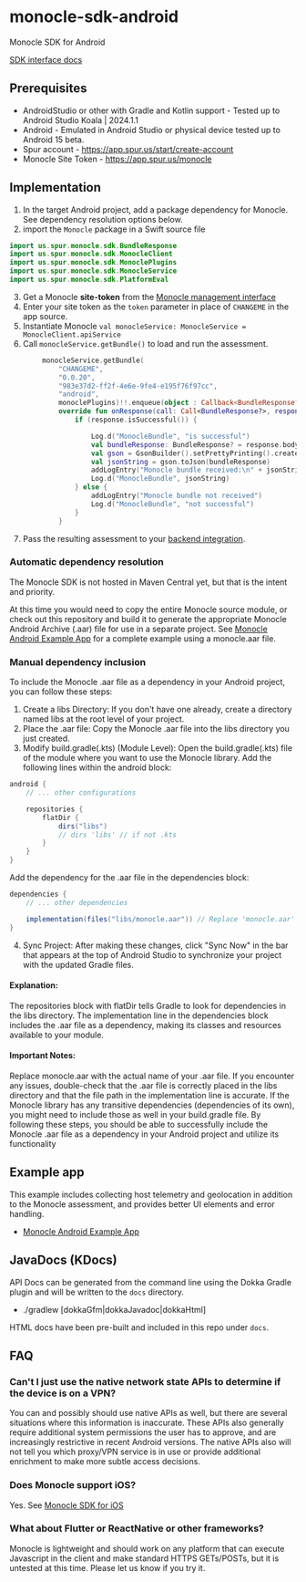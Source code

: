 # monocle-sdk-android
Monocle SDK for Android

[SDK interface docs](https://spurintel.github.io/monocle-sdk-android/)

## Prerequisites
* AndroidStudio or other with Gradle and Kotlin support - Tested up to Android Studio Koala | 2024.1.1
* Android - Emulated in Android Studio or physical device tested up to Android 15 beta.
* Spur account - https://app.spur.us/start/create-account
* Monocle Site Token - https://app.spur.us/monocle

## Implementation
1. In the target Android project, add a package dependency for Monocle.  See dependency resolution options below.
2. import the `Monocle` package in a Swift source file
```kotlin
import us.spur.monocle.sdk.BundleResponse
import us.spur.monocle.sdk.MonocleClient
import us.spur.monocle.sdk.MonoclePlugins
import us.spur.monocle.sdk.MonocleService
import us.spur.monocle.sdk.PlatformEval
```
3. Get a Monocle **site-token** from the [Monocle management interface](https://app.spur.us/monocle)
4. Enter your site token as the `token` parameter in place of `CHANGEME` in the app source.
5. Instantiate Monocle `val monocleService: MonocleService = MonocleClient.apiService`
6. Call `monocleService.getBundle()` to load and run the assessment.
```kotlin
        monocleService.getBundle(
            "CHANGEME",
            "0.0.20",
            "983e37d2-ff2f-4e6e-9fe4-e195f76f97cc",
            "android",
            monoclePlugins)!!.enqueue(object : Callback<BundleResponse?> {
            override fun onResponse(call: Call<BundleResponse?>, response: Response<BundleResponse?>) {
                if (response.isSuccessful()) {

                    Log.d("MonocleBundle", "is successful")
                    val bundleResponse: BundleResponse? = response.body()
                    val gson = GsonBuilder().setPrettyPrinting().create()
                    val jsonString = gson.toJson(bundleResponse)
                    addLogEntry("Monocle bundle received:\n" + jsonString)
                    Log.d("MonocleBundle", jsonString)
                } else {
                    addLogEntry("Monocle bundle not received")
                    Log.d("MonocleBundle", "not successful")
                }
            }
```
7. Pass the resulting assessment to your [backend integration](https://docs.spur.us/monocle?id=backend-integration).

### Automatic dependency resolution

The Monocle SDK is not hosted in Maven Central yet, but that is the intent and priority.  

At this time you would need to copy the entire Monocle source module, or check out this repository and build it to generate the appropriate Monocle Android Archive (.aar) file for use in a separate project.  See [Monocle Android Example App](https://github.com/spurintel/monocle-example-android) for a complete example using a monocle.aar file. 

### Manual dependency inclusion

To include the Monocle .aar file as a dependency in your Android project, you can follow these steps:
1. Create a libs Directory:
If you don't have one already, create a directory named libs at the root level of your project.
2. Place the .aar file:
Copy the Monocle .aar file into the libs directory you just created.
3. Modify build.gradle(.kts) (Module Level):
Open the build.gradle(.kts) file of the module where you want to use the Monocle library.
Add the following lines within the android block:
```gradle
android {
    // ... other configurations

    repositories {
        flatDir {
            dirs("libs")
            // dirs 'libs' // if not .kts
        }
    }
}
```
Add the dependency for the .aar file in the dependencies block:
```gradle
dependencies {
    // ... other dependencies

    implementation(files("libs/monocle.aar")) // Replace 'monocle.aar' with the actual file name
}
```
4. Sync Project:
After making these changes, click "Sync Now" in the bar that appears at the top of Android Studio to synchronize your project with the updated Gradle files.

#### Explanation:
The repositories block with flatDir tells Gradle to look for dependencies in the libs directory.
The implementation line in the dependencies block includes the .aar file as a dependency, making its classes and resources available to your module.

#### Important Notes:
Replace monocle.aar with the actual name of your .aar file.
If you encounter any issues, double-check that the .aar file is correctly placed in the libs directory and that the file path in the implementation line is accurate.
If the Monocle library has any transitive dependencies (dependencies of its own), you might need to include those as well in your build.gradle file.
By following these steps, you should be able to successfully include the Monocle .aar file as a dependency in your Android project and utilize its functionality

## Example app
This example includes collecting host telemetry and geolocation in addition to the Monocle assessment, and provides better UI elements and error handling.
* [Monocle Android Example App](https://github.com/spurintel/monocle-example-android)

## JavaDocs (KDocs)

API Docs can be generated from the command line using the Dokka Gradle plugin and will be written to the `docs` directory.  

* ./gradlew [dokkaGfm|dokkaJavadoc|dokkaHtml]

HTML docs have been pre-built and included in this repo under `docs`.

## FAQ

### Can't I just use the native network state APIs to determine if the device is on a VPN?

   You can and possibly should use native APIs as well, but there are several situations where this information is inaccurate.  These APIs also generally require additional system permissions the user has to approve, and are increasingly restrictive in recent Android versions.  The native APIs also will not tell you which proxy/VPN service is in use or provide additional enrichment to make more subtle access decisions.  

### Does Monocle support iOS?
   Yes. See [Monocle SDK for iOS](https://github.com/spurintel/monocle-sdk-ios)

### What about Flutter or ReactNative or other frameworks?
   Monocle is lightweight and should work on any platform that can execute Javascript in the client and make standard HTTPS GETs/POSTs, but it is untested at this time.  Please let us know if you try it.